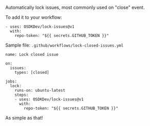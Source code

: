 Automatically lock issues, most commonly used on "close" event.

To add it to your workflow:

    - uses: OSDKDev/lock-issues@v1
      with:
        repo-token: "${{ secrets.GITHUB_TOKEN }}"
        
Sample file: `.github/workflows/lock-closed-issues.yml`

    name: Lock closed issue

    on: 
      issues:
        types: [closed]

    jobs:
      lock:
        runs-on: ubuntu-latest
        steps:
        - uses: OSDKDev/lock-issues@v1
          with:
            repo-token: "${{ secrets.GITHUB_TOKEN }}"
        
As simple as that!
